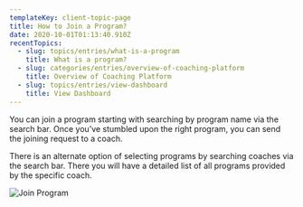 ```yaml
---
templateKey: client-topic-page
title: How to Join a Program?
date: 2020-10-01T01:13:40.910Z
recentTopics:
  - slug: topics/entries/what-is-a-program
    title: What is a program?
  - slug: categories/entries/overview-of-coaching-platform
    title: Overview of Coaching Platform
  - slug: topics/entries/view-dashboard
    title: View Dashboard
---
```

You can join a program starting with searching by program name via the search bar. Once you’ve stumbled upon the right program, you can send the joining request to a coach. 

There is an alternate option of selecting programs by searching coaches via the search bar. There you will have a detailed list of all programs provided by the specific coach.

![Join Program](/img/join-program.jpg "Join Program")
